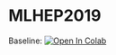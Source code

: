 # MLHEP2019
 

Baseline: [![Open In Colab](https://colab.research.google.com/assets/colab-badge.svg)](https://colab.research.google.com/github/SchattenGenie/mlhep2019\_2\_phase/blob/master/analysis/lhcb\_calo\_gan.ipynb)
